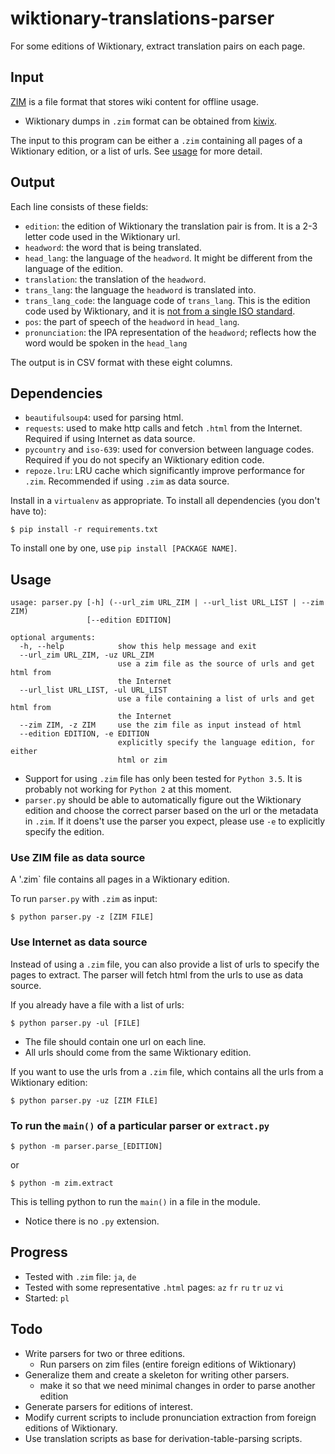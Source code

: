 # wiktionary-translations-parser

For some editions of Wiktionary, extract translation pairs on each page.

## Input

[ZIM](https://en.wikipedia.org/wiki/ZIM_%28file_format%29) is a file format that stores wiki content for offline usage.

- Wiktionary dumps in `.zim` format can be obtained from [kiwix](https://download.kiwix.org/zim/wiktionary/).

The input to this program can be either a `.zim` containing all pages of a Wiktionary edition, or a list of urls. See [usage](#usage) for more detail.

## Output

Each line consists of these fields:

- `edition`: the edition of Wiktionary the translation pair is from. It is a 2-3 letter code used in the Wiktionary url.
- `headword`: the word that is being translated.
- `head_lang`: the language of the `headword`. It might be different from the language of the edition.
- `translation`: the translation of the `headword`.
- `trans_lang`: the language the `headword` is translated into.
- `trans_lang_code`: the language code of `trans_lang`. This is the edition code used by Wiktionary, and it is [not from a single ISO standard](https://en.wiktionary.org/wiki/Wiktionary:Languages#Language_codes).
- `pos`: the part of speech of the `headword` in `head_lang`.
- `pronunciation`: the IPA representation of the `headword`; reflects how the word would be spoken in the `head_lang`

The output is in CSV format with these eight columns.

## Dependencies

- `beautifulsoup4`: used for parsing html.
- `requests`: used to make http calls and fetch `.html` from the Internet. Required if using Internet as data source.
- `pycountry` and `iso-639`: used for conversion between language codes. Required if you do not specify an Wiktionary edition code.
- `repoze.lru`: LRU cache which significantly improve performance for `.zim`. Recommended if using `.zim` as data source.

Install in a `virtualenv` as appropriate.
To install all dependencies (you don't have to):
```
$ pip install -r requirements.txt
```

To install one by one, use `pip install [PACKAGE NAME]`.

## Usage

```
usage: parser.py [-h] (--url_zim URL_ZIM | --url_list URL_LIST | --zim ZIM)
                 [--edition EDITION]

optional arguments:
  -h, --help            show this help message and exit
  --url_zim URL_ZIM, -uz URL_ZIM
                        use a zim file as the source of urls and get html from
                        the Internet
  --url_list URL_LIST, -ul URL_LIST
                        use a file containing a list of urls and get html from
                        the Internet
  --zim ZIM, -z ZIM     use the zim file as input instead of html
  --edition EDITION, -e EDITION
                        explicitly specify the language edition, for either
                        html or zim
```

- Support for using `.zim` file has only been tested for `Python 3.5`. It is probably not working for `Python 2` at this moment.
- `parser.py` should be able to automatically figure out the Wiktionary edition and choose the correct parser based on the url or the metadata in `.zim`. If it doens't use the parser you expect, please use `-e` to explicitly specify the edition.

### Use ZIM file as data source

A '.zim` file contains all pages in a Wiktionary edition.

To run `parser.py` with `.zim` as input:
```
$ python parser.py -z [ZIM FILE]
```

### Use Internet as data source

Instead of using a `.zim` file, you can also provide a list of urls to specify the pages to extract. The parser will fetch html from the urls to use as data source.

If you already have a file with a list of urls:
```
$ python parser.py -ul [FILE]
```
- The file should contain one url on each line.
- All urls should come from the same Wiktionary edition.

If you want to use the urls from a `.zim` file, which contains all the urls from a Wiktionary edition:
```
$ python parser.py -uz [ZIM FILE]
```

### To run the `main()` of a particular parser or `extract.py`

```
$ python -m parser.parse_[EDITION]
```
or
```
$ python -m zim.extract
```
This is telling python to run the `main()` in a file in the module.

- Notice there is no `.py` extension.

## Progress

- Tested with `.zim` file: `ja`, `de`
- Tested with some representative `.html` pages: `az` `fr` `ru` `tr` `uz` `vi`
- Started: `pl`

## Todo

- Write parsers for two or three editions.
	- Run parsers on zim files (entire foreign editions of Wiktionary)
- Generalize them and create a skeleton for writing other parsers.
  - make it so that we need minimal changes in order to parse another edition
- Generate parsers for editions of interest.
- Modify current scripts to include pronunciation extraction from foreign editions of Wiktionary.
- Use translation scripts as base for derivation-table-parsing scripts.
